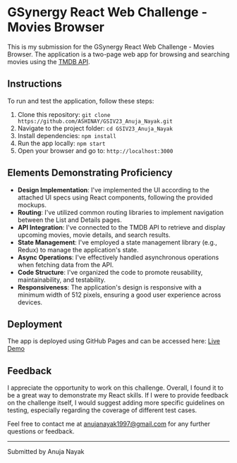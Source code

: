 # GSynergy React Web Challenge - Movies Browser

This is my submission for the GSynergy React Web Challenge - Movies Browser. The application is a two-page web app for browsing and searching movies using the [TMDB API](https://developers.themoviedb.org/3/gettingstarted/introduction).

## Instructions

To run and test the application, follow these steps:

1. Clone this repository: `git clone https://github.com/ASHINAY/GSIV23_Anuja_Nayak.git`
2. Navigate to the project folder: `cd GSIV23_Anuja_Nayak`
3. Install dependencies: `npm install`
4. Run the app locally: `npm start`
5. Open your browser and go to: `http://localhost:3000`

## Elements Demonstrating Proficiency

- **Design Implementation**: I've implemented the UI according to the attached UI specs using React components, following the provided mockups.
- **Routing**: I've utilized common routing libraries to implement navigation between the List and Details pages.
- **API Integration**: I've connected to the TMDB API to retrieve and display upcoming movies, movie details, and search results.
- **State Management**: I've employed a state management library (e.g., Redux) to manage the application's state.
- **Async Operations**: I've effectively handled asynchronous operations when fetching data from the API.
- **Code Structure**: I've organized the code to promote reusability, maintainability, and testability.
- **Responsiveness**: The application's design is responsive with a minimum width of 512 pixels, ensuring a good user experience across devices.

## Deployment

The app is deployed using GitHub Pages and can be accessed here: [Live Demo](https://ASHINAY.github.io/GSIV23_Anuja_Nayak/)


## Feedback

I appreciate the opportunity to work on this challenge. Overall, I found it to be a great way to demonstrate my React skills. If I were to provide feedback on the challenge itself, I would suggest adding more specific guidelines on testing, especially regarding the coverage of different test cases.

Feel free to contact me at [anujanayak1997@gmail.com](mailto:anujanayak1997@gmail.com) for any further questions or feedback.

---

Submitted by Anuja Nayak

